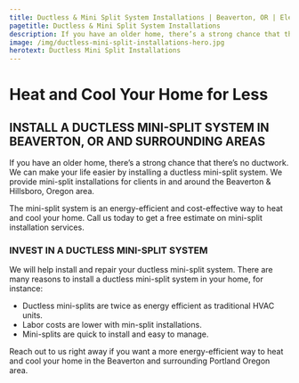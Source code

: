 ```yaml
---
title: Ductless & Mini Split System Installations | Beaverton, OR | Elevate Heating & Cooling, LLC
pagetitle: Ductless & Mini Split System Installations
description: If you have an older home, there’s a strong chance that there’s no ductwork. We can make your life easier by installing a ductless mini-split system.
image: /img/ductless-mini-split-installations-hero.jpg
herotext: Ductless Mini Split Installations
---
```


# Heat and Cool Your Home for Less

## INSTALL A DUCTLESS MINI-SPLIT SYSTEM IN BEAVERTON, OR AND SURROUNDING AREAS

If you have an older home, there’s a strong chance that there’s no ductwork. We can make your life easier by installing a ductless mini-split system. We provide mini-split installations for clients in and around the Beaverton & Hillsboro, Oregon area.

The mini-split system is an energy-efficient and cost-effective way to heat and cool your home. Call us today to get a free estimate on mini-split installation services.

### INVEST IN A DUCTLESS MINI-SPLIT SYSTEM

We will help install and repair your ductless mini-split system. There are many reasons to install a ductless mini-split system in your home, for instance:

- Ductless mini-splits are twice as energy efficient as traditional HVAC units.
- Labor costs are lower with min-split installations.
- Mini-splits are quick to install and easy to manage.

Reach out to us right away if you want a more energy-efficient way to heat and cool your home in the Beaverton and surrounding Portland Oregon area.
